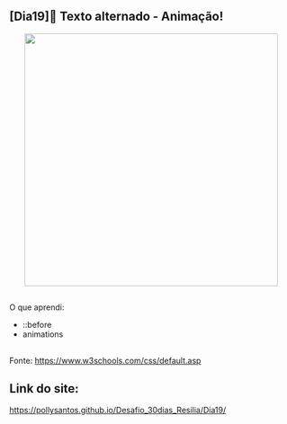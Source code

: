 ## [Dia19]🔘 Texto alternado - Animação!

<div align="center">
  <img height="450em" src="https://user-images.githubusercontent.com/99842806/164626894-ff34f6a6-a77a-4955-a585-1e5412215cf4.gif"/>
</div>

##

O que aprendi:

 - ::before
 - animations

##

Fonte:
https://www.w3schools.com/css/default.asp

## Link do site:
https://pollysantos.github.io/Desafio_30dias_Resilia/Dia19/
